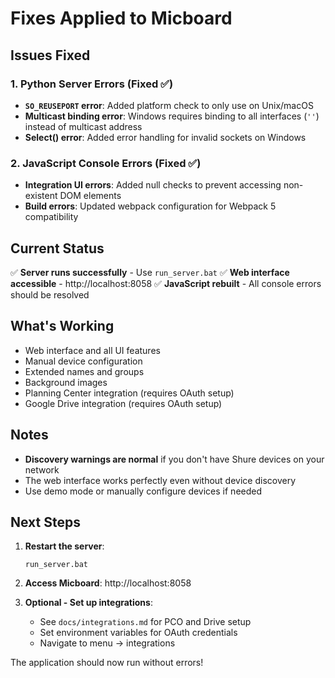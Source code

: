 # Fixes Applied to Micboard

## Issues Fixed

### 1. Python Server Errors (Fixed ✅)
- **`SO_REUSEPORT` error**: Added platform check to only use on Unix/macOS
- **Multicast binding error**: Windows requires binding to all interfaces (`''`) instead of multicast address
- **Select() error**: Added error handling for invalid sockets on Windows

### 2. JavaScript Console Errors (Fixed ✅)
- **Integration UI errors**: Added null checks to prevent accessing non-existent DOM elements
- **Build errors**: Updated webpack configuration for Webpack 5 compatibility

## Current Status

✅ **Server runs successfully** - Use `run_server.bat`
✅ **Web interface accessible** - http://localhost:8058
✅ **JavaScript rebuilt** - All console errors should be resolved

## What's Working

- Web interface and all UI features
- Manual device configuration
- Extended names and groups
- Background images
- Planning Center integration (requires OAuth setup)
- Google Drive integration (requires OAuth setup)

## Notes

- **Discovery warnings are normal** if you don't have Shure devices on your network
- The web interface works perfectly even without device discovery
- Use demo mode or manually configure devices if needed

## Next Steps

1. **Restart the server**:
   ```
   run_server.bat
   ```

2. **Access Micboard**: http://localhost:8058

3. **Optional - Set up integrations**:
   - See `docs/integrations.md` for PCO and Drive setup
   - Set environment variables for OAuth credentials
   - Navigate to menu → integrations

The application should now run without errors!
